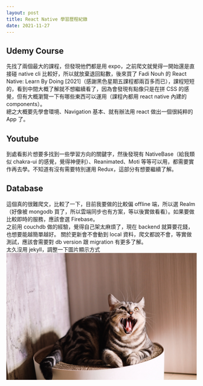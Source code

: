 ```yaml
---
layout: post
title: React Native 學習歷程紀錄
date: 2021-11-27
---
```


## Udemy Course

先找了兩個最大的課程，但發現他們都是用 expo，之前爬文就覺得一開始還是直接碰 native cli 比較好，所以就放棄退回點數，後來買了 Fadi Nouh 的 React Native: Learn By Doing [2021]（感謝黑色星期五課程都兩百多而已），課程短短的，看到中間大概了解就不想繼續看了，因為會發現有點像只是在拼 CSS 的感覺，但有大概瀏覽一下有哪些東西可以運用（課程內都用 react native 內建的 components）。  
總之大概要先學會環境、Navigation 基本、就有辦法用 react 做出一個很純粹的 App 了。

## Youtube

到處看影片想要多找到一些學習方向的關鍵字，然後發現有 NativeBase（給我類似 chakra-ui 的感覺，覺得神便利）、Reanimated、Moti 等等可以用，都需要實作再去學。不知道有沒有需要特別運用 Redux，這部分有想要繼續了解。

## Database

這個真的很難爬文，比較了一下，目前我要做的比較偏 offline 端，所以選 Realm（好像被 mongodb 買了，所以雲端同步也有方案，等以後實做看看）。如果要做比較即時的服務，應該會選 Firebase。  
之前用 couchdb 做的經驗，覺得自己架太麻煩了，現在 backend 就算要花錢，也想要能越簡單越好。
關於更新會不會動到 local 資料，爬文都說不會，等實做測試，應該會需要對 db version 跟 migration 有更多了解。  
太久沒用 jekyll，調整一下圖片顯示方式  
![test](/assets/pictures/test/1.jpg)
